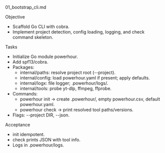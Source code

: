 01_bootstrap_cli.md

Objective
- Scaffold Go CLI with cobra.
- Implement project detection, config loading, logging, and check command skeleton.

Tasks
- Initialize Go module powerhour.
- Add spf13/cobra.
- Packages:
  - internal/paths: resolve project root (--project).
  - internal/config: load powerhour.yaml if present; apply defaults.
  - internal/logx: file logger; .powerhour/logs/.
  - internal/tools: probe yt-dlp, ffmpeg, ffprobe.
- Commands:
  - powerhour init → create .powerhour/, empty powerhour.csv, default powerhour.yaml.
  - powerhour check → print resolved tool paths/versions.
- Flags: --project DIR, --json.

Acceptance
- init idempotent.
- check prints JSON with tool info.
- Logs in .powerhour/logs.